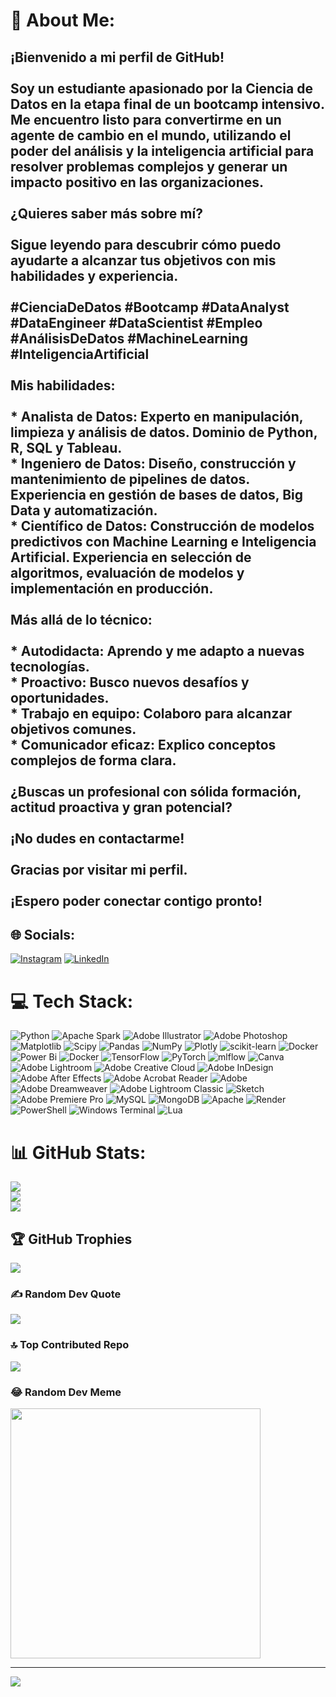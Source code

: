 # 💫 About Me:
## ¡Bienvenido a mi perfil de GitHub!<br><br>**Soy un estudiante apasionado por la Ciencia de Datos** en la etapa final de un bootcamp intensivo. Me encuentro listo para convertirme en un **agente de cambio** en el mundo, utilizando el poder del análisis y la inteligencia artificial para **resolver problemas complejos** y **generar un impacto positivo** en las organizaciones.<br><br>**¿Quieres saber más sobre mí?**<br><br>Sigue leyendo para descubrir cómo puedo ayudarte a **alcanzar tus objetivos** con mis habilidades y experiencia.<br><br>**#CienciaDeDatos #Bootcamp #DataAnalyst #DataEngineer #DataScientist #Empleo #AnálisisDeDatos #MachineLearning #InteligenciaArtificial**<br><br>**Mis habilidades:**<br><br>* **Analista de Datos:** Experto en manipulación, limpieza y análisis de datos. Dominio de Python, R, SQL y Tableau.<br>* **Ingeniero de Datos:** Diseño, construcción y mantenimiento de pipelines de datos. Experiencia en gestión de bases de datos, Big Data y automatización.<br>* **Científico de Datos:** Construcción de modelos predictivos con Machine Learning e Inteligencia Artificial. Experiencia en selección de algoritmos, evaluación de modelos y implementación en producción.<br><br>**Más allá de lo técnico:**<br><br>* **Autodidacta:** Aprendo y me adapto a nuevas tecnologías.<br>* **Proactivo:** Busco nuevos desafíos y oportunidades.<br>* **Trabajo en equipo:** Colaboro para alcanzar objetivos comunes.<br>* **Comunicador eficaz:** Explico conceptos complejos de forma clara.<br><br>**¿Buscas un profesional con sólida formación, actitud proactiva y gran potencial?**<br><br>**¡No dudes en contactarme!**<br><br>**Gracias por visitar mi perfil.**<br><br>**¡Espero poder conectar contigo pronto!**<br>


## 🌐 Socials:
[![Instagram](https://img.shields.io/badge/Instagram-%23E4405F.svg?logo=Instagram&logoColor=white)](https://instagram.com/@DATAVERGENCIA) [![LinkedIn](https://img.shields.io/badge/LinkedIn-%230077B5.svg?logo=linkedin&logoColor=white)](https://linkedin.com/in/daniel-troncoso-dtsc) 

# 💻 Tech Stack:
![Python](https://img.shields.io/badge/python-3670A0?style=plastic&logo=python&logoColor=ffdd54) ![Apache Spark](https://img.shields.io/badge/Apache%20Spark-FDEE21?style=plastic&logo=apachespark&logoColor=black) ![Adobe Illustrator](https://img.shields.io/badge/adobe%20illustrator-%23FF9A00.svg?style=plastic&logo=adobe%20illustrator&logoColor=white) ![Adobe Photoshop](https://img.shields.io/badge/adobe%20photoshop-%2331A8FF.svg?style=plastic&logo=adobe%20photoshop&logoColor=white) ![Matplotlib](https://img.shields.io/badge/Matplotlib-%23ffffff.svg?style=plastic&logo=Matplotlib&logoColor=black) ![Scipy](https://img.shields.io/badge/SciPy-%230C55A5.svg?style=plastic&logo=scipy&logoColor=%white) ![Pandas](https://img.shields.io/badge/pandas-%23150458.svg?style=plastic&logo=pandas&logoColor=white) ![NumPy](https://img.shields.io/badge/numpy-%23013243.svg?style=plastic&logo=numpy&logoColor=white) ![Plotly](https://img.shields.io/badge/Plotly-%233F4F75.svg?style=plastic&logo=plotly&logoColor=white) ![scikit-learn](https://img.shields.io/badge/scikit--learn-%23F7931E.svg?style=plastic&logo=scikit-learn&logoColor=white) ![Docker](https://img.shields.io/badge/docker-%230db7ed.svg?style=plastic&logo=docker&logoColor=white) ![Power Bi](https://img.shields.io/badge/power_bi-F2C811?style=plastic&logo=powerbi&logoColor=black) ![Docker](https://img.shields.io/badge/docker-%230db7ed.svg?style=plastic&logo=docker&logoColor=white) ![TensorFlow](https://img.shields.io/badge/TensorFlow-%23FF6F00.svg?style=plastic&logo=TensorFlow&logoColor=white) ![PyTorch](https://img.shields.io/badge/PyTorch-%23EE4C2C.svg?style=plastic&logo=PyTorch&logoColor=white) ![mlflow](https://img.shields.io/badge/mlflow-%23d9ead3.svg?style=plastic&logo=numpy&logoColor=blue) ![Canva](https://img.shields.io/badge/Canva-%2300C4CC.svg?style=plastic&logo=Canva&logoColor=white) ![Adobe Lightroom](https://img.shields.io/badge/Adobe%20Lightroom-31A8FF.svg?style=plastic&logo=Adobe%20Lightroom&logoColor=white) ![Adobe Creative Cloud](https://img.shields.io/badge/Adobe%20Creative%20Cloud-DA1F26.svg?style=plastic&logo=Adobe%20Creative%20Cloud&logoColor=white) ![Adobe InDesign](https://img.shields.io/badge/Adobe%20InDesign-49021F?style=plastic&logo=adobeindesign&logoColor=FF3366) ![Adobe After Effects](https://img.shields.io/badge/Adobe%20After%20Effects-9999FF.svg?style=plastic&logo=Adobe%20After%20Effects&logoColor=white) ![Adobe Acrobat Reader](https://img.shields.io/badge/Adobe%20Acrobat%20Reader-EC1C24.svg?style=plastic&logo=Adobe%20Acrobat%20Reader&logoColor=white) ![Adobe](https://img.shields.io/badge/adobe-%23FF0000.svg?style=plastic&logo=adobe&logoColor=white) ![Adobe Dreamweaver](https://img.shields.io/badge/Adobe%20Dreamweaver-FF61F6.svg?style=plastic&logo=Adobe%20Dreamweaver&logoColor=white) ![Adobe Lightroom Classic](https://img.shields.io/badge/Adobe%20Lightroom%20Classic-31A8FF.svg?style=plastic&logo=Adobe%20Lightroom%20Classic&logoColor=white) ![Sketch](https://img.shields.io/badge/Sketch-FFB387?style=plastic&logo=sketch&logoColor=black) ![Adobe Premiere Pro](https://img.shields.io/badge/Adobe%20Premiere%20Pro-9999FF.svg?style=plastic&logo=Adobe%20Premiere%20Pro&logoColor=white) ![MySQL](https://img.shields.io/badge/mysql-%2300000f.svg?style=plastic&logo=mysql&logoColor=white) ![MongoDB](https://img.shields.io/badge/MongoDB-%234ea94b.svg?style=plastic&logo=mongodb&logoColor=white) ![Apache](https://img.shields.io/badge/apache-%23D42029.svg?style=plastic&logo=apache&logoColor=white) ![Render](https://img.shields.io/badge/Render-%46E3B7.svg?style=plastic&logo=render&logoColor=white) ![PowerShell](https://img.shields.io/badge/PowerShell-%235391FE.svg?style=plastic&logo=powershell&logoColor=white) ![Windows Terminal](https://img.shields.io/badge/Windows%20Terminal-%234D4D4D.svg?style=plastic&logo=windows-terminal&logoColor=white) ![Lua](https://img.shields.io/badge/lua-%232C2D72.svg?style=plastic&logo=lua&logoColor=white)
# 📊 GitHub Stats:
![](https://github-readme-stats.vercel.app/api?username=daniel-datasc&theme=radical&hide_border=false&include_all_commits=true&count_private=false)<br/>
![](https://github-readme-streak-stats.herokuapp.com/?user=daniel-datasc&theme=radical&hide_border=false)<br/>
![](https://github-readme-stats.vercel.app/api/top-langs/?username=daniel-datasc&theme=radical&hide_border=false&include_all_commits=true&count_private=false&layout=compact)

## 🏆 GitHub Trophies
![](https://github-profile-trophy.vercel.app/?username=daniel-datasc&theme=radical&no-frame=false&no-bg=true&margin-w=4)

### ✍️ Random Dev Quote
![](https://quotes-github-readme.vercel.app/api?type=vetical&theme=radical)

### 🔝 Top Contributed Repo
![](https://github-contributor-stats.vercel.app/api?username=daniel-datasc&limit=5&theme=radical&combine_all_yearly_contributions=true)

### 😂 Random Dev Meme
<img src='https://randommeme-five.vercel.app/' style="height: 400px;"/>

---
[![](https://visitcount.itsvg.in/api?id=daniel-datasc&icon=0&color=6)](https://visitcount.itsvg.in)

<!-- Proudly created with GPRM ( https://gprm.itsvg.in ) -->
